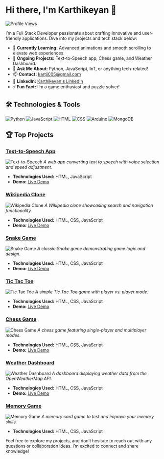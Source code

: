 # Hi there, I'm Karthikeyan 👋

![Profile Views](https://komarev.com/ghpvc/?username=yourusername&color=blue)

I’m a Full Stack Developer passionate about crafting innovative and user-friendly applications. Dive into my projects and tech stack below:

- 🌱 **Currently Learning:** Advanced animations and smooth scrolling to elevate web experiences.
- 🔭 **Ongoing Projects:** Text-to-Speech app, Chess game, and Weather Dashboard.
- 💬 **Ask Me About:** Python, JavaScript, IoT, or anything tech-related!
- 📫 **Contact:** [kartji005@gmail.com](mailto:kartji005@gmail.com)
-  🔗 **LinkedIn:** [Karthikeyan's LinkedIn](https://www.linkedin.com/in/yourprofile)
- ⚡ **Fun Fact:** I’m a game enthusiast and puzzle solver!

## 🛠️ Technologies & Tools

![Python](https://img.shields.io/badge/-Python-333333?style=flat&logo=python)
![JavaScript](https://img.shields.io/badge/-JavaScript-333333?style=flat&logo=javascript)
![HTML](https://img.shields.io/badge/-HTML-333333?style=flat&logo=html5)
![CSS](https://img.shields.io/badge/-CSS-333333?style=flat&logo=css3)
![Arduino](https://img.shields.io/badge/-Arduino-333333?style=flat&logo=arduino)
![MongoDB](https://img.shields.io/badge/-MongoDB-333333?style=flat&logo=mongodb)

## 🏆 Top Projects

### [Text-to-Speech App](https://github.com/Karthik260404/Text-to-Speech-webpage)
![Text-to-Speech](https://img.shields.io/badge/Project-Text_to_Speech-ff7f0e?style=flat&logo=google)
*A web app converting text to speech with voice selection and speed adjustment.*

- **Technologies Used:** HTML, JavaScript
- **Demo:** [Live Demo](https://text-to-speech-webpage.vercel.app/)

### [Wikipedia Clone](https://github.com/Karthik260404/Wikipedia-clone)
![Wikipedia Clone](https://img.shields.io/badge/Project-Wikipedia_Clone-blue?style=flat&logo=wikipedia)
*A Wikipedia clone showcasing search and navigation functionality.*

- **Technologies Used:** HTML, CSS, JavaScript
- **Demo:** [Live Demo](https://wikipedia-clone-alpha.vercel.app/)

### [Snake Game](https://github.com/Karthik260404/snake-game)
![Snake Game](https://img.shields.io/badge/Project-Snake_Game-green?style=flat&logo=snake)
*A classic Snake game demonstrating game logic and design.*

- **Technologies Used:** HTML, CSS, JavaScript
- **Demo:** [Live Demo](https://snake-game-tawny-tau.vercel.app/)

### [Tic Tac Toe](https://github.com/Karthik260404/Tic-Tac-Toe)
![Tic Tac Toe](https://img.shields.io/badge/Project-Tic_Tac_Toe-lightgrey?style=flat&logo=gamepad)
*A simple Tic Tac Toe game with player vs. player mode.*

- **Technologies Used:** HTML, CSS, JavaScript
- **Demo:** [Live Demo](https://tic-tac-toe-livid-nu.vercel.app/)

### [Chess Game](https://github.com/Karthik260404/Chess-game)
![Chess Game](https://img.shields.io/badge/Project-Chess_Game-yellow?style=flat&logo=chess)
*A chess game featuring single-player and multiplayer modes.*

- **Technologies Used:** HTML, CSS, JavaScript
- **Demo:** [Live Demo](https://chess-game-sandy-seven.vercel.app/)

### [Weather Dashboard](https://github.com/Karthik260404/Weather-Dashboard)
![Weather Dashboard](https://img.shields.io/badge/Project-Weather_Dashboard-blue?style=flat&logo=weather)
*A dashboard displaying weather data from the OpenWeatherMap API.*

- **Technologies Used:** HTML, CSS, JavaScript
- **Demo:** [Live Demo](https://weather-dashboard-rho-inky.vercel.app/)

### [Memory Game](https://github.com/Karthik260404/memory-Game)
![Memory Game](https://img.shields.io/badge/Project-Memory_Game-purple?style=flat&logo=brain)
*A memory card game to test and improve your memory skills.*

- **Technologies Used:** HTML, CSS, JavaScript

Feel free to explore my projects, and don’t hesitate to reach out with any questions or collaboration ideas. I’m excited to connect and share knowledge!
